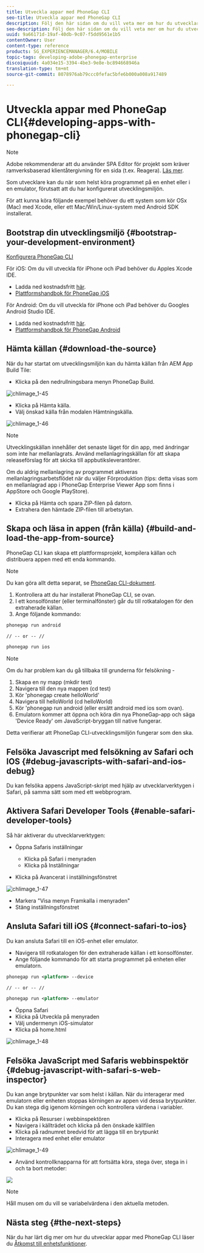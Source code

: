 ```yaml
---
title: Utveckla appar med PhoneGap CLI
seo-title: Utveckla appar med PhoneGap CLI
description: Följ den här sidan om du vill veta mer om hur du utvecklar appar med PhoneGap CLI.
seo-description: Följ den här sidan om du vill veta mer om hur du utvecklar appar med PhoneGap CLI.
uuid: 9a66171d-19af-40db-9c07-f5dd9561e1b5
contentOwner: User
content-type: reference
products: SG_EXPERIENCEMANAGER/6.4/MOBILE
topic-tags: developing-adobe-phonegap-enterprise
discoiquuid: 4a034e15-3394-4be3-9e8e-bc894668946a
translation-type: tm+mt
source-git-commit: 8078976ab79ccc0fefac5bfe6b000a008a917489

---
```



# Utveckla appar med PhoneGap CLI{#developing-apps-with-phonegap-cli}

>[!NOTE]
>
>Adobe rekommenderar att du använder SPA Editor för projekt som kräver ramverksbaserad klientåtergivning för en sida (t.ex. Reagera). [Läs mer](/help/sites-developing/spa-overview.md).

Som utvecklare kan du när som helst köra programmet på en enhet eller i en emulator, förutsatt att du har konfigurerat utvecklingsmiljön.

För att kunna köra följande exempel behöver du ett system som kör OSx (Mac) med Xcode, eller ett Mac/Win/Linux-system med Android SDK installerat.

## Bootstrap din utvecklingsmiljö {#bootstrap-your-development-environment}

[Konfigurera PhoneGap CLI](https://docs.phonegap.com/en/4.0.0/guide_cli_index.md.html#The%20Command-Line%20Interface)

För iOS: Om du vill utveckla för iPhone och iPad behöver du Apples Xcode IDE.

* Ladda ned kostnadsfritt [här](https://developer.apple.com/xcode/downloads/).
* [Plattformshandbok för PhoneGap iOS](https://docs.phonegap.com/en/4.0.0/guide_platforms_ios_index.md.html#iOS%20Platform%20Guide)

För Android: Om du vill utveckla för iPhone och iPad behöver du Googles Android Studio IDE.

* Ladda ned kostnadsfritt [här](https://developer.android.com/sdk/index.html).
* [Plattformshandbok för PhoneGap Android](https://docs.phonegap.com/en/4.0.0/guide_platforms_android_index.md.html#Android%20Platform%20Guide)

## Hämta källan {#download-the-source}

När du har startat om utvecklingsmiljön kan du hämta källan från AEM App Build Tile:

* Klicka på den nedrullningsbara menyn PhoneGap Build.

![chlimage_1-45](assets/chlimage_1-45.png)

* Klicka på Hämta källa.
* Välj önskad källa från modalen Hämtningskälla.

![chlimage_1-46](assets/chlimage_1-46.png)

>[!NOTE]
>
>Utvecklingskällan innehåller det senaste läget för din app, med ändringar som inte har mellanlagrats. Använd mellanlagringskällan för att skapa releaseförslag för att skicka till appbutiksleverantörer.
>
>Om du aldrig mellanlagring av programmet aktiveras mellanlagringsarbetsflödet när du väljer Förproduktion (tips: detta visas som en mellanlagrad app i PhoneGap Enterprise Viewer App som finns i AppStore och Google PlayStore).

* Klicka på Hämta och spara ZIP-filen på datorn.
* Extrahera den hämtade ZIP-filen till arbetsytan.

## Skapa och läsa in appen (från källa) {#build-and-load-the-app-from-source}

PhoneGap CLI kan skapa ett plattformsprojekt, kompilera källan och distribuera appen med ett enda kommando.

>[!NOTE]
>
>Du kan göra allt detta separat, se [PhoneGap CLI-dokument](https://phonegap.com/blog/2014/11/13/phonegap-cli-3-6-3/).

1. Kontrollera att du har installerat PhoneGap CLI, se ovan.
1. I ett konsolfönster (eller terminalfönster) går du till rotkatalogen för den extraherade källan.
1. Ange följande kommando:

```xml
phonegap run android

// -- or -- //

phonegap run ios
```

>[!NOTE]
>
>Om du har problem kan du gå tillbaka till grunderna för felsökning -
>
>1. Skapa en ny mapp (mkdir test)
>1. Navigera till den nya mappen (cd test)
>1. Kör &#39;phonegap create helloWorld&#39;
>1. Navigera till helloWorld (cd helloWorld)
>1. Kör &#39;phonegap run android (eller ersätt android med ios som ovan).
>1. Emulatorn kommer att öppna och köra din nya PhoneGap-app och säga &#39;Device Ready&#39; om JavaScript-bryggan till native fungerar.
>
>
Detta verifierar att PhoneGap CLI-utvecklingsmiljön fungerar som den ska.

## Felsöka Javascript med felsökning av Safari och IOS {#debug-javascripts-with-safari-and-ios-debug}

Du kan felsöka appens JavaScript-skript med hjälp av utvecklarverktygen i Safari, på samma sätt som med ett webbprogram.

## Aktivera Safari Developer Tools {#enable-safari-developer-tools}

Så här aktiverar du utvecklarverktygen:

* Öppna Safaris inställningar

   * Klicka på Safari i menyraden
   * Klicka på Inställningar

* Klicka på Avancerat i inställningsfönstret

![chlimage_1-47](assets/chlimage_1-47.png)

* Markera &quot;Visa menyn Framkalla i menyraden&quot;
* Stäng inställningsfönstret

## Ansluta Safari till iOS {#connect-safari-to-ios}

Du kan ansluta Safari till en iOS-enhet eller emulator.

* Navigera till rotkatalogen för den extraherade källan i ett konsolfönster.
* Ange följande kommando för att starta programmet på enheten eller emulatorn.

```xml
phonegap run <platform> --device

// -- or -- //

phonegap run <platform> --emulator
```

* Öppna Safari
* Klicka på Utveckla på menyraden
* Välj undermenyn iOS-simulator
* Klicka på home.html

![chlimage_1-48](assets/chlimage_1-48.png)

## Felsöka JavaScript med Safaris webbinspektör {#debug-javascript-with-safari-s-web-inspector}

Du kan ange brytpunkter var som helst i källan. När du interagerar med emulatorn eller enheten stoppas körningen av appen vid dessa brytpunkter. Du kan stega dig igenom körningen och kontrollera värdena i variabler.

* Klicka på Resurser i webbinspektören
* Navigera i källträdet och klicka på den önskade källfilen
* Klicka på radnumret bredvid för att lägga till en brytpunkt
* Interagera med enhet eller emulator

![chlimage_1-49](assets/chlimage_1-49.png)

* Använd kontrollknapparna för att fortsätta köra, stega över, stega in i och ta bort metoder:

![](do-not-localize/chlimage_1-4.png)

>[!NOTE]
>
>Håll musen om du vill se variabelvärdena i den aktuella metoden.

## Nästa steg {#the-next-steps}

När du har lärt dig mer om hur du utvecklar appar med PhoneGap CLI läser du [Åtkomst till enhetsfunktioner](/help/mobile/phonegap-access-device-features.md).
